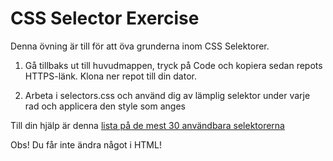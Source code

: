# CSS Selector Exercise

Denna övning är till för att öva grunderna inom CSS Selektorer.

1. Gå tillbaks ut till huvudmappen, tryck på Code och kopiera sedan repots HTTPS-länk. Klona ner repot till din dator.

2. Arbeta i selectors.css och använd dig av lämplig selektor under varje rad och applicera den style som anges

Till din hjälp är denna [lista på de mest 30 användbara selektorerna](https://code.tutsplus.com/tutorials/the-30-css-selectors-you-must-memorize--net-16048)

Obs! Du får inte ändra något i HTML!
